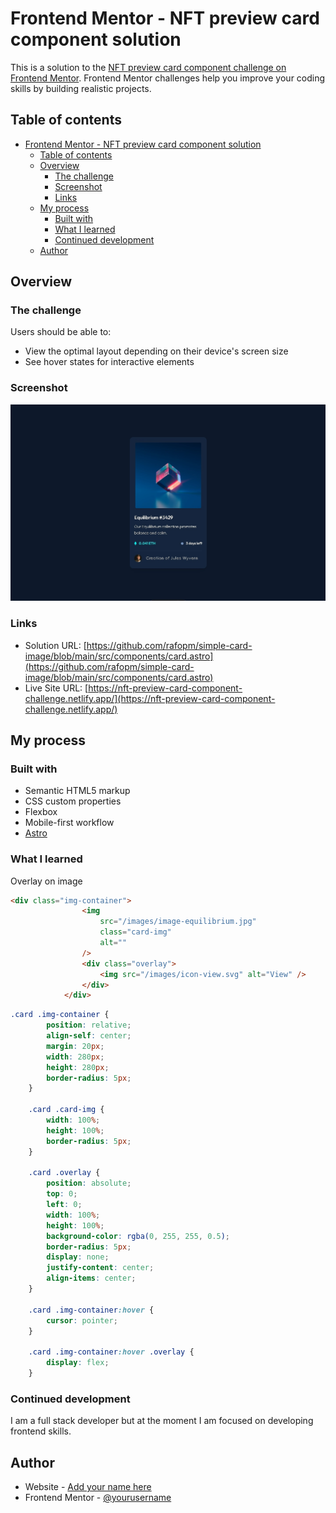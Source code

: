 # Frontend Mentor - NFT preview card component solution

This is a solution to the [NFT preview card component challenge on Frontend Mentor](https://www.frontendmentor.io/challenges/nft-preview-card-component-SbdUL_w0U). Frontend Mentor challenges help you improve your coding skills by building realistic projects. 

## Table of contents

- [Frontend Mentor - NFT preview card component solution](#frontend-mentor---nft-preview-card-component-solution)
  - [Table of contents](#table-of-contents)
  - [Overview](#overview)
    - [The challenge](#the-challenge)
    - [Screenshot](#screenshot)
    - [Links](#links)
  - [My process](#my-process)
    - [Built with](#built-with)
    - [What I learned](#what-i-learned)
    - [Continued development](#continued-development)
  - [Author](#author)

## Overview

### The challenge

Users should be able to:

- View the optimal layout depending on their device's screen size
- See hover states for interactive elements

### Screenshot

![Screenshot](https://github.com/rafopm/simple-card-image/blob/main/public/images/captura-nft-preview-card-component-challenge.jpg?raw=true)


### Links

- Solution URL: [https://github.com/rafopm/simple-card-image/blob/main/src/components/card.astro](https://github.com/rafopm/simple-card-image/blob/main/src/components/card.astro)
- Live Site URL: [https://nft-preview-card-component-challenge.netlify.app/](https://nft-preview-card-component-challenge.netlify.app/)

## My process

### Built with

- Semantic HTML5 markup
- CSS custom properties
- Flexbox
- Mobile-first workflow
- [Astro](https://astro.build/)


### What I learned

Overlay on image


```html
<div class="img-container">
				<img
					src="/images/image-equilibrium.jpg"
					class="card-img"
					alt=""
				/>
				<div class="overlay">
					<img src="/images/icon-view.svg" alt="View" />
				</div>
			</div>
```
```css
.card .img-container {
		position: relative;
		align-self: center;
		margin: 20px;
		width: 280px;
		height: 280px;
		border-radius: 5px;
	}

	.card .card-img {
		width: 100%;
		height: 100%;
		border-radius: 5px;
	}

	.card .overlay {
		position: absolute;
		top: 0;
		left: 0;
		width: 100%;
		height: 100%;
		background-color: rgba(0, 255, 255, 0.5);
		border-radius: 5px;
		display: none;
		justify-content: center;
		align-items: center;
	}

	.card .img-container:hover {
		cursor: pointer;
	}

	.card .img-container:hover .overlay {
		display: flex;
	}
```


### Continued development

I am a full stack developer but at the moment I am focused on developing frontend skills.

## Author

- Website - [Add your name here](https://rafopm.netlify.app/)
- Frontend Mentor - [@yourusername](https://www.frontendmentor.io/profile/rafopm)
